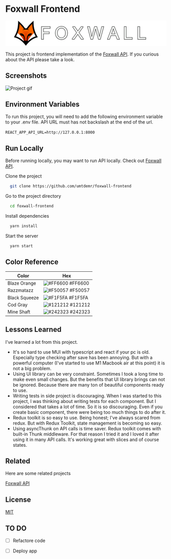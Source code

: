 # Foxwall Frontend 
![Logo](./images/logo-with-text.png)

This project is frontend implementation of the [Foxwall API](https://github.com/umtdemr/foxwall). If you curious about the API please take a look.

## Screenshots

![Project gif](https://media1.giphy.com/media/rmb8gnVkoibDPhQoNr/giphy.gif?cid=790b7611932a903817f7c158bd82417cbc2a7cd3c5aedaf4&rid=giphy.gif&ct=g)


## Environment Variables

To run this project, you will need to add the following environment variable to your .env file. API URL must has not backslash at the end of the url.

`REACT_APP_API_URL=http://127.0.0.1:8000`



## Run Locally

Before running locally, you may want to run API locally. Check out [Foxwall API](https://github.com/umtdemr/foxwall).

Clone the project

```bash
  git clone https://github.com/umtdemr/foxwall-frontend
```

Go to the project directory

```bash
  cd foxwall-frontend
```

Install dependencies

```bash
  yarn install
```

Start the server

```bash
  yarn start
```

## Color Reference

| Color             | Hex                                                                |
| ----------------- | ------------------------------------------------------------------ |
| Blaze Orange | ![#FF6600](https://via.placeholder.com/10/FF6600f?text=+) #FF6600 |
| Razzmatazz | ![#F50057](https://via.placeholder.com/10/F50057?text=+) #F50057 |
| Black Squeeze | ![#F1F5FA](https://via.placeholder.com/10/F1F5FA?text=+) #F1F5FA |
| Cod Gray | ![#121212](https://via.placeholder.com/10/121212?text=+) #121212 | 
| Mine Shaft | ![#242323](https://via.placeholder.com/10/242323?text=+) #242323 | 



## Lessons Learned

I've learned a lot from this project. 

- It's so hard to use MUI with typescript and react if your pc is old. Especially type checking after save has been annoying. But with a powerful computer (I've started to use M1 Macbook air at this point) it is not a big problem.
- Using UI library can be very constraint. Sometimes I took a long time to make even small changes. But the benefits that UI library brings can not be ignored. Because there are many ton of beautiful components ready to use.
- Writing tests in side project is discouraging. When I was started to this project, I was thinking about writing tests for each component. But I considered that takes a lot of time. So it is so discouraging. Even if you create basic component, there were being too much things to do after it.
- Redux toolkit is so easy to use. Being honest; I've always scared from redux. But with Redux Toolkit, state management is becoming so easy.
- Using asyncThunk on API calls is time saver. Redux toolkit comes with built-in Thunk middleware. For that reason I tried it and I loved it after using it in many API calls. It's working great with slices and of course states. 


## Related

Here are some related projects

[Foxwall API](https://github.com/umtdemr/foxwall)


## License

[MIT](https://choosealicense.com/licenses/mit/)



## TO DO

- [ ] Refactore code
- [ ] Deploy app

